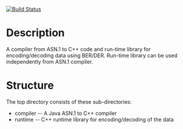 [![Build Status](https://travis-ci.org/tysonite/asn1-compiler.png?branch=master)](https://travis-ci.org/tysonite/asn1-compiler)

Description
===========

A compiler from ASN.1 to C++ code and run-time library for encoding/decoding data using BER/DER.
Run-time library can be used independently from ASN.1 compiler. 

Structure
=========

The top directory consists of these sub-directories:
*  compiler -- A Java ASN.1 to C++ compiler
*  runtime  -- C++ runtime library for encoding/decoding of the data
